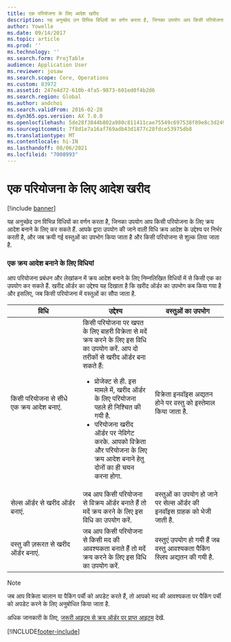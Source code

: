 ```yaml
---
title: एक परियोजना के लिए आदेश खरीद
description: यह अनुच्छेद उन विभिन्न विधियों का वर्णन करता है, जिनका उपयोग आप किसी परियोजना के लिए क्रय आदेश बनाने के लिए कर सकते हैं. आपके द्वारा उपयोग की जाने वाली विधि क्रय आदेश के उद्देश्य पर निर्भर करती है, और जब क्रयी गई वस्तुओं का उपभोग किया जाता है और किसी परियोजना से शुल्क लिया जाता है.
author: Yowelle
ms.date: 09/14/2017
ms.topic: article
ms.prod: ''
ms.technology: ''
ms.search.form: ProjTable
audience: Application User
ms.reviewer: josaw
ms.search.scope: Core, Operations
ms.custom: 83972
ms.assetid: 247e4d72-610b-4fa5-9873-601ed0f4b2d6
ms.search.region: Global
ms.author: andchoi
ms.search.validFrom: 2016-02-28
ms.dyn365.ops.version: AX 7.0.0
ms.openlocfilehash: 5de28f3844b802a980c811411cae75549c697538f89e8c3d2495ea171a188524
ms.sourcegitcommit: 7f8d1e7a16af769adb43d1877c28fdce53975db8
ms.translationtype: MT
ms.contentlocale: hi-IN
ms.lasthandoff: 08/06/2021
ms.locfileid: "7008993"
---
```

# <a name="purchase-orders-for-a-project"></a>एक परियोजना के लिए आदेश खरीद

[!include [banner](../includes/banner.md)]

यह अनुच्छेद उन विभिन्न विधियों का वर्णन करता है, जिनका उपयोग आप किसी परियोजना के लिए क्रय आदेश बनाने के लिए कर सकते हैं. आपके द्वारा उपयोग की जाने वाली विधि क्रय आदेश के उद्देश्य पर निर्भर करती है, और जब क्रयी गई वस्तुओं का उपभोग किया जाता है और किसी परियोजना से शुल्क लिया जाता है.

### <a name="methods-for-creating-a-purchase-order"></a>एक क्रय आदेश बनाने के लिए विधियां

आप परियोजना प्रबंधन और लेखांकन में क्रय आदेश बनाने के लिए निम्नलिखित विधियों में से किसी एक का उपयोग कर सकते हैं. खरीद ऑर्डर का उद्देश्य यह दिखाता है कि खरीद ऑर्डर का उपभोग कब किया गया है और इसलिए, जब किसी परियोजना में वस्तुओं का सौंपा जाता है.

<table>
<colgroup>
<col width="33%" />
<col width="33%" />
<col width="33%" />
</colgroup>
<thead>
<tr class="header">
<th>विधि</th>
<th>उद्देश्य</th>
<th>वस्तुओं का उपभोग</th>
</tr>
</thead>
<tbody>
<tr class="odd">
<td>किसी परियोजना से सीधे एक क्रय आदेश बनाएं.</td>
<td>किसी परियोजना पर खपत के लिए बाहरी विक्रेता से मदें क्रय करने के लिए इस विधि का उपयोग करें. आप दो तरीकों से खरीद ऑर्डर बना सकते हैं:
<ul>
<li>प्रोजेक्ट से ही. इस मामले में, खरीद ऑर्डर के लिए परियोजना पहले ही निश्चित की गयी है.</li>
<li>परियोजना खरीद ऑर्डर पर नेविगेट करके. आपको विक्रेता और परियोजना के लिए क्रय आदेश बनाने हेतु दोनों का ही चयन करना होगा.</li>
</ul></td>
<td>विक्रेता इनवॉइस अद्यतन होने पर वस्तु को इस्तेमाल किया जाता है.</td>
</tr>
<tr class="even">
<td>सेल्स ऑर्डर से खरीद ऑर्डर बनाएं.</td>
<td>जब आप किसी परियोजना से विक्रय ऑर्डर बनाते हैं तो मदें क्रय करने के लिए इस विधि का उपयोग करें.</td>
<td>वस्तुओं का उपयोग हो जाने पर सेल्स ऑर्डर की इनवॉइस ग्राहक को भेजी जाती है.</td>
</tr>
<tr class="odd">
<td>वस्तु की ज़़रूरत से खरीद ऑर्डर बनाएं.</td>
<td>जब आप किसी परियोजना से किसी मद की आवश्यकता बनाते हैं तो मदें क्रय करने के लिए इस विधि का उपयोग करें.</td>
<td>वस्तुएं उपयोग हो गयी हैं जब वस्तु आवश्यकता पैकिंग स्लिप अद्यतन की गयी है.</td>
</tr>
</tbody>
</table>

> [!NOTE] 
> जब आप विक्रेता चालान या पैकिंग पर्ची को अपडेट करते हैं, तो आपको मद की आवश्यकता पर पैकिंग पर्ची को अपडेट करने के लिए अनुबोधित किया जाता है.

अधिक जानकारी के लिए, [जरूरी आइटम से क्रय ऑर्डर पर प्राप्त आइटम](tasks/receive-items-purchase-order-item-requirement.md) देखें.



[!INCLUDE[footer-include](../includes/footer-banner.md)]